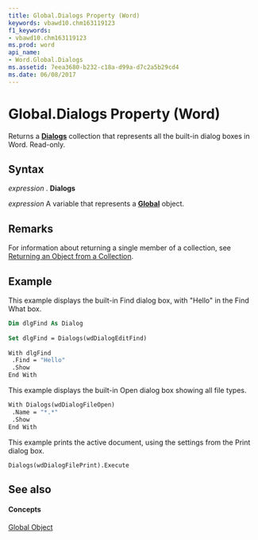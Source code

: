 ```yaml
---
title: Global.Dialogs Property (Word)
keywords: vbawd10.chm163119123
f1_keywords:
- vbawd10.chm163119123
ms.prod: word
api_name:
- Word.Global.Dialogs
ms.assetid: 7eea3680-b232-c18a-d99a-d7c2a5b29cd4
ms.date: 06/08/2017
---
```



# Global.Dialogs Property (Word)

Returns a  **[Dialogs](Word.dialogs.md)** collection that represents all the built-in dialog boxes in Word. Read-only.


## Syntax

 _expression_ . **Dialogs**

 _expression_ A variable that represents a **[Global](Word.Global.md)** object.


## Remarks

For information about returning a single member of a collection, see [Returning an Object from a Collection](http://msdn.microsoft.com/library/28f76384-f495-9640-a7c8-10ada3fac727%28Office.15%29.aspx).


## Example

This example displays the built-in Find dialog box, with "Hello" in the Find What box.


```vb
Dim dlgFind As Dialog 
 
Set dlgFind = Dialogs(wdDialogEditFind) 
 
With dlgFind 
 .Find = "Hello" 
 .Show 
End With
```

This example displays the built-in Open dialog box showing all file types.




```vb
With Dialogs(wdDialogFileOpen) 
 .Name = "*.*" 
 .Show 
End With
```

This example prints the active document, using the settings from the Print dialog box.




```
Dialogs(wdDialogFilePrint).Execute
```


## See also


#### Concepts


[Global Object](Word.Global.md)

